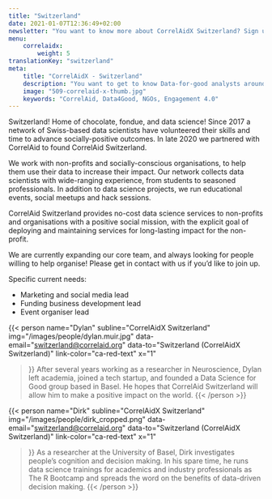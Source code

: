 ```yaml
---
title: "Switzerland"
date: 2021-01-07T12:36:49+02:00
newsletter: "You want to know more about CorrelAidX Switzerland? Sign up for our Newsletter!"
menu: 
    correlaidx:
        weight: 5
translationKey: "switzerland"
meta:
    title: "CorrelAidX - Switzerland"
    description: "You want to get to know Data-for-good analysts around you and use data for social good? In this case, you are interested in CorrelAidX!"
    image: "509-correlaid-x-thumb.jpg"
    keywords: "CorrelAid, Data4Good, NGOs, Engagement 4.0"
---
```


Switzerland! Home of chocolate, fondue, and data science! Since 2017 a network of Swiss-based data scientists have volunteered their skills and time to advance socially-positive outcomes. In late 2020 we partnered with CorrelAid to found CorrelAid Switzerland.
 
We work with non-profits and socially-conscious organisations, to help them use their data to increase their impact. Our network collects data scientists with wide-ranging experience, from students to seasoned professionals. In addition to data science projects, we run educational events, social meetups and hack sessions.
 
CorrelAid Switzerland provides no-cost data science services to non-profits and organisations with a positive social mission, with the explicit goal of deploying and maintaining services for long-lasting impact for the non-profit.
 
We are currently expanding our core team, and always looking for people willing to help organise! Please get in contact with us if you’d like to join up.
 
Specific current needs:
* Marketing and social media lead
* Funding business development lead
* Event organiser lead
 


{{< person 
    name="Dylan"
    subline="CorrelAidX Switzerland"
    img="/images/people/dylan.muir.jpg"
    data-email="switzerland@correlaid.org"
    data-to="Switzerland (CorrelAidX Switzerland)"
    link-color="ca-red-text"
    x="1"
>}}
After several years working as a researcher in Neuroscience, Dylan left academia, joined a tech startup, and founded a Data Science for Good group based in Basel. He hopes that CorrelAid Switzerland will allow him to make a positive impact on the world.
{{< /person >}}

{{< person 
    name="Dirk"
    subline="CorrelAidX Switzerland"
    img="/images/people/dirk_cropped.png"
    data-email="switzerland@correlaid.org"
    data-to="Switzerland (CorrelAidX Switzerland)"
    link-color="ca-red-text"
    x="1"
>}}
As a researcher at the University of Basel, Dirk investigates people’s cognition and decision making. In his spare time, he runs data science trainings for academics and industry professionals as The R Bootcamp and spreads the word on the benefits of data-driven decision making.
{{< /person >}}


